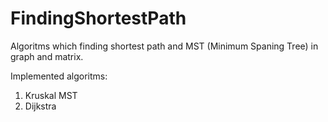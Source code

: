 # FindingShortestPath

Algoritms which finding shortest path and MST (Minimum Spaning Tree) in graph and matrix. 

Implemented algoritms:
1. Kruskal MST
2. Dijkstra
